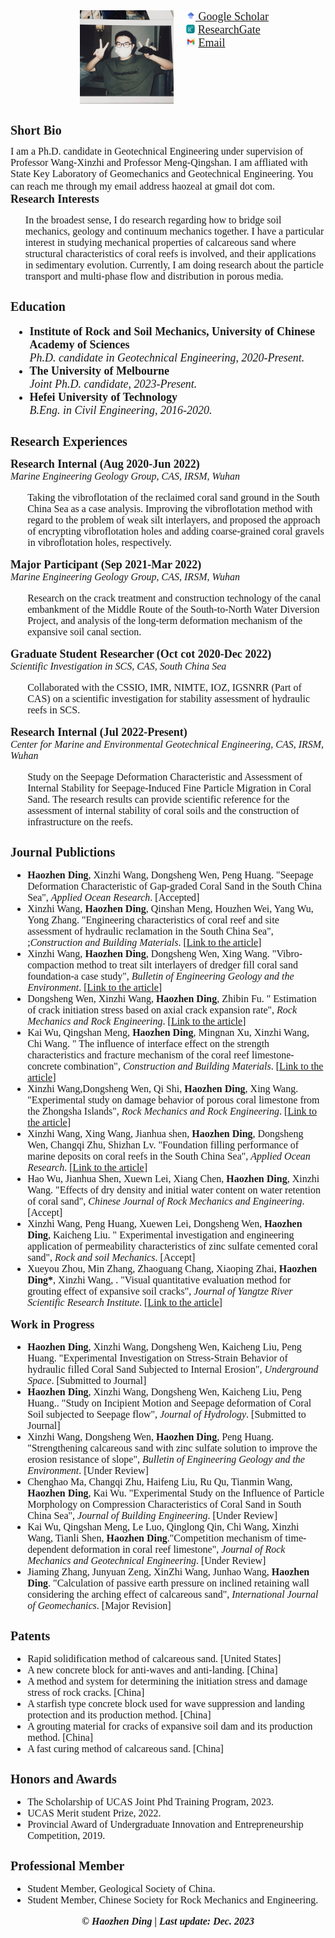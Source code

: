 <head>
<meta charset="utf-8">
</head>
<div style="display:flex;justify-content:center;">
<div style="display:inline-block;vertical-align:top;">
    <img src="头像.jpg" height="150px" hspace="20" alt="img"/>
</div>	
<div style="display:inline-block;">
<font face="Georgia" size="4" >
        <img class="sidebarimg" src="Google Scholar.jpg" height="15px"><a href="https://scholar.google.com/citations?user=_UgQOOIAAAAJ&hl=zh-CN/"> Google Scholar</a><br> 
        <img class="sidebarimg" src="ResearchGate.jpeg" height="14px"> <a href="https://www.researchgate.net/profile/Haozhen-Ding-2/">ResearchGate</a><br> 
        <img class="sidebarimg" src="Gmail.webp" height="15px"> <a href="mailto:haozeal@gmail.com">Email</a><br></font>
</div>
</div>


<font face="Georgia" size="1">
<h1><strong>Short Bio</strong></h1></font>
<font face="Georgia" size="3">I am a Ph.D. candidate in Geotechnical Engineering under supervision of Professor Wang-Xinzhi and Professor Meng-Qingshan. I am affliated with State Key Laboratory of Geomechanics and Geotechnical Engineering. You can reach me through my email address haozeal at gmail dot com.</font>
<font face="Georgia" size="4">
<br><strong>Research Interests</strong></font>
<ul>
<font face="Georgia" size="3">In the broadest sense, I do research regarding how to bridge soil mechanics, geology and continuum mechanics together. I have a particular interest in studying mechanical properties of calcareous sand where structural characteristics of coral reefs is involved, and their applications in sedimentary evolution. Currently, I am doing research about the particle transport and multi-phase flow and distribution in porous media.</font>
</ul>

<font face="Georgia" size="1">
<h1><strong>Education</strong></h1></font>
<font face="Georgia" size="4">
<ul>
<li><b>Institute of Rock and Soil Mechanics, University of Chinese Academy of Sciences</b></li><em>Ph.D. candidate in Geotechnical Engineering, 2020-Present.</em>
<li><b>The University of Melbourne</b></li><em>Joint Ph.D. candidate, 2023-Present.</em>
<li><b>Hefei University of Technology</b></li><em>B.Eng. in Civil Engineering, 2016-2020.</em>
</ul></font>


<font face="Georgia" size="1">
<h1><strong>Research Experiences</strong></h1></font>
<font face="Georgia" size="4">
<strong>Research Internal (Aug 2020-Jun 2022)</strong></font>
<font face="Georgia" size="3">
<br><em>Marine Engineering Geology Group, CAS, IRSM, Wuhan</em></font>
<font face="Georgia" size="3">
<ul>Taking the vibroflotation of the reclaimed coral sand ground in the South China Sea as a case analysis. Improving the vibroflotation method with regard to the problem of weak silt interlayers, and proposed the approach of encrypting vibroflotation holes and adding coarse-grained coral gravels in vibroflotation holes, respectively.</ul></font>

<font face="Georgia" size="4">
<strong>Major Participant (Sep 2021-Mar 2022)</strong></font>
<font face="Georgia" size="3">
<br><em>Marine Engineering Geology Group, CAS, IRSM, Wuhan</em></font>
<font face="Georgia" size="3">
<ul>Research on the crack treatment and construction technology of the canal embankment of the Middle Route of the South-to-North Water Diversion Project, and analysis of the long-term deformation mechanism of the expansive soil canal section.</ul></font>

<font face="Georgia" size="4">
<strong>Graduate Student Researcher (Oct cot 2020-Dec 2022)</strong></font>
<font face="Georgia" size="3">
<br><em>Scientific Investigation in SCS, CAS, South China Sea</em></font>
<font face="Georgia" size="3">
<ul>Collaborated with the CSSIO, IMR, NIMTE, IOZ, IGSNRR (Part of CAS) on a scientific investigation for stability assessment of hydraulic reefs in SCS.</ul></font>

<font face="Georgia" size="4">
<strong>Research Internal (Jul 2022-Present)</strong></font>
<font face="Georgia" size="3">
<br><em>Center for Marine and Environmental Geotechnical Engineering, CAS, IRSM, Wuhan</em></font>
<font face="Georgia" size="3">
<ul>Study on the Seepage Deformation Characteristic and Assessment of Internal Stability for Seepage-Induced Fine Particle Migration in Coral Sand. The research results can provide scientific reference for the assessment of internal stability of coral soils and the construction of infrastructure on the reefs.</ul></font>

<font face="Georgia" size="1">
<h1><strong>Journal Publictions</strong></h1></font>
<font face="Georgia" size="3">
<ul><li><b>Haozhen Ding</b>, Xinzhi Wang, Dongsheng Wen, Peng Huang. "Seepage Deformation Characteristic of Gap-graded Coral Sand in the South China Sea", <em>Applied Ocean Research</em>. [Accepted]</li> 
<li>Xinzhi Wang, <b>Haozhen Ding</b>, Qinshan Meng, Houzhen Wei, Yang Wu, Yong Zhang. "Engineering characteristics of coral reef and site assessment of hydraulic reclamation in the South China Sea", ;<em>Construction and Building Materials</em>. [<a href="https://www.sciencedirect.com/science/article/abs/pii/S0950061821020225">Link to the article</a>]</li> 
<li>Xinzhi Wang, <b>Haozhen Ding</b>, Dongsheng Wen, Xing Wang. "Vibro-compaction method to treat silt interlayers of dredger fill coral sand foundation-a case study", <em>Bulletin of Engineering Geology and the Environment</em>. [<a href="https://link.springer.com/article/10.1007/s10064-022-02975-7">Link to the article</a>]</li>
<li>Dongsheng Wen, Xinzhi Wang, <b>Haozhen Ding</b>, Zhibin Fu. " Estimation of crack initiation stress based on axial crack expansion rate", <em>Rock Mechanics and Rock Engineering</em>. [<a href="https://link.springer.com/article/10.1007/s00603-022-03113-1">Link to the article</a>]</li>
<li>Kai Wu, Qingshan Meng, <b>Haozhen Ding</b>, Mingnan Xu, Xinzhi Wang, Chi Wang. " The influence of interface effect on the strength characteristics and fracture mechanism of the coral reef limestone-concrete combination", <em>Construction and Building Materials</em>. [<a href="https://linkinghub.elsevier.com/retrieve/pii/S0950061823034670">Link to the article</a>]</li>
<li>Xinzhi Wang,Dongsheng Wen, Qi Shi, <b>Haozhen Ding</b>, Xing Wang. "Experimental study on damage behavior of porous coral limestone from the Zhongsha Islands", <em>Rock Mechanics and Rock Engineering</em>. [<a href="https://link.springer.com/article/10.1007/s00603-023-03253-y">Link to the article</a>]</li>
<li>Xinzhi Wang, Xing Wang, Jianhua shen, <b>Haozhen Ding</b>, Dongsheng Wen, Changqi Zhu, Shizhan Lv. "Foundation filling performance of marine deposits on coral reefs in the South China Sea", <em>Applied Ocean Research</em>. [<a href="https://www.sciencedirect.com/science/article/pii/S0141118722003170">Link to the article</a>] </li>
<li>Hao Wu, Jianhua Shen, Xuewn Lei, Xiang Chen, <b>Haozhen Ding</b>, Xinzhi Wang. "Effects of dry density and initial water content on water retention of coral sand", <em>Chinese Journal of Rock Mechanics and Engineering</em>.[Accept] </li>
<li>Xinzhi Wang, Peng Huang, Xuewen Lei, Dongsheng Wen, <b>Haozhen Ding</b>, Kaicheng Liu. " Experimental investigation and engineering application of permeability characteristics of zinc sulfate cemented coral sand", <em>Rock and soil Mechanics</em>. [Accept]</li>
<li>Xueyou Zhou, Min Zhang, Zhaoguang Chang, Xiaoping Zhai, <b>Haozhen Ding*</b>, Xinzhi Wang, . "Visual quantitative evaluation method for grouting effect of expansive soil cracks", <em>Journal of Yangtze River Scientific Research Institute</em>. [<a href="https://kns.cnki.net/kcms2/article/abstract?v=lWc4gvQ5J17b5KaFDg31lAcNE8MydiH2_zhwzBsLi-nOcNFMImxe3k8ML5tQvad_SDA-cS3ywzRCNhlUpjunmkCCdz_LxSK6uRpg8xnf4zGmZTNm0XIrC1StHLm--uOguELWYWtcb2zmyoMiB9lTog==&uniplatform=NZKPT&language=CHS">Link to the article</a>] </li>
</ul></font>

<font face="Georgia" size="4">
<strong>Work in Progress</strong></font>
<font face="Palatino Linotype" size="3">
<ul>
<li><b>Haozhen Ding</b>, Xinzhi Wang, Dongsheng Wen, Kaicheng Liu, Peng Huang. "Experimental Investigation on Stress-Strain Behavior of hydraulic filled Coral Sand Subjected to Internal Erosion", <em>Underground Space</em>. [Submitted to Journal]</li>
<li><b>Haozhen Ding</b>, Xinzhi Wang, Dongsheng Wen, Kaicheng Liu, Peng Huang.. "Study on Incipient Motion and Seepage deformation of Coral Soil subjected to Seepage flow", <em>Journal of Hydrology</em>. [Submitted to Journal]</li>
<li>Xinzhi Wang, Dongsheng Wen, <b>Haozhen Ding</b>, Peng Huang. "Strengthening calcareous sand with zinc sulfate solution to improve the erosion resistance of slope", <em>Bulletin of Engineering Geology and the Environment</em>. [Under Review]</li>
<li>Chenghao Ma, Changqi Zhu, Haifeng Liu, Ru Qu, Tianmin Wang, <b>Haozhen Ding</b>, Kai Wu. "Experimental Study on the Influence of Particle Morphology on Compression Characteristics of Coral Sand in South China Sea", <em>Journal of Building Engineering</em>. [Under Review]</li>
<li>Kai Wu, Qingshan Meng, Le Luo, Qinglong Qin, Chi Wang, Xinzhi Wang, Tianli Shen, <b>Haozhen Ding</b>."Competition mechanism of time-dependent deformation in coral reef limestone", <em>Journal of Rock Mechanics and Geotechnical Engineering</em>. [Under Review]</li>
<li>Jiaming Zhang, Junyuan Zeng, XinZhi Wang, Junhao Wang, <b>Haozhen Ding</b>. "Calculation of passive earth pressure on inclined retaining wall considering the arching effect of calcareous sand", <em>International Journal of Geomechanics</em>. [Major Revision]</li>
</ul></font>

<font face="Georgia" size="1">
<h1><strong>Patents</strong></h1> </font>
<font face="Georgia" size="3">
<ul>
<li>Rapid solidification method of calcareous sand. [United States]</li>
<li>A new concrete block for anti-waves and anti-landing. [China]</li>
<li>A method and system for determining the initiation stress and damage stress of rock cracks. [China]</li>
<li>A starfish type concrete block used for wave suppression and landing protection and its production method. [China]</li>
<li>A grouting material for cracks of expansive soil dam and its production method. [China]</li>
<li>A fast curing method of calcareous sand. [China]</li>
</ul></font>

<font face="Georgia" size="1">
<h1><strong>Honors and Awards</strong></h1> </font>
<font face="Georgia" size="3">
<ul>
<li>The Scholarship of UCAS Joint Phd Training Program, 2023.</li>
<li>UCAS Merit student Prize, 2022.</li>
<li>Provincial Award of Undergraduate Innovation and Entrepreneurship Competition, 2019.</li>
</ul></font>

<font face="Georgia" size="1">
<h1><strong>Professional Member</strong></h1> </font>
<font face="Georgia" size="3">
<ul>
<li>Student Member, Geological Society of China.</li>
<li>Student Member, Chinese Society for Rock Mechanics and Engineering.</li>
</ul></font>


<body>
		<div align="center">
			<font face="Georgia" size="3"><strong><em>© Haozhen Ding | Last update: Dec. 2023 <em></strong></font>
		</div>
</body>   
